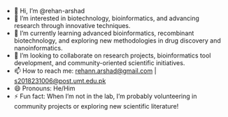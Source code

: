 - 👋 Hi, I’m @rehan-arshad
- 👀 I’m interested in biotechnology, bioinformatics, and advancing research through innovative techniques.
- 🌱 I’m currently learning advanced bioinformatics, recombinant biotechnology, and exploring new methodologies in drug discovery and nanoinformatics.
- 💞️ I’m looking to collaborate on research projects, bioinformatics tool development, and community-oriented scientific initiatives.
- 📫 How to reach me: rehann.arshad@gmail.com | s2018231006@post.umt.edu.pk
- 😄 Pronouns: He/Him
- ⚡ Fun fact: When I’m not in the lab, I’m probably volunteering in community projects or exploring new scientific literature!
